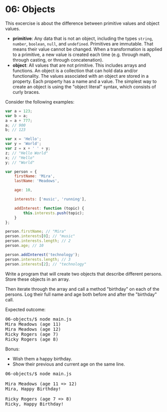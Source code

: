 # 06: Objects

This excercise is about the difference between primitive values
and object values.

* **primitive**: Any data that is not an object, including the types `string`, `number`, `boolean`, `null`, and `undefined`. Primitives are immutable. That means their value cannot be changed. When a transformation is applied to a primitive, a new value is created each time
(e.g. through math, through casting, or through concatenation).
* **object**: All values that are not primitive. This includes arrays and functions. An object is a collection that can hold data and/or functionality. The values associated with an object are stored in a property. Each property has a name and a value. The simplest way to create an object is using the "object literal" syntax, which consists of curly braces.

Consider the following examples:

```js
var a = 123;
var b = a;
a = a + 777;
a; // 900
b; // 123

var x = 'Hello';
var y = 'World';
var z = x + ' ' + y;
z; // "Hello World"
x; // "Hello"
y; // "World"
```

```js
var person = {
	firstName: 'Mira',
	lastName: 'Meadows',

	age: 10,

	interests: ['music', 'running'],

	addInterest: function (topic) {
		this.interests.push(topic);
	}
};

person.firstName; // "Mira"
person.interests[0]; // "music"
person.interests.length; // 2
person.age; // 10

person.addInterest('technology');
person.interests.length; // 3
person.interests[2]; // "technology"
```

Write a program that will create two objects that describe
different persons. Store these objects in an array.

Then iterate through the array and call a method "birthday" on
each of the persons. Log their full name and age both before
and after the "birthday" call.

Expected outcome:

<pre>
06-objects/$ node main.js
Mira Meadows (age 11)
Mira Meadows (age 12)
Ricky Rogers (age 7)
Ricky Rogers (age 8)
</pre>

Bonus:
* Wish them a happy birthday.
* Show their previous and current age on the same line.

<pre>
06-objects/$ node main.js

Mira Meadows (age 11 => 12)
Mira, Happy Birthday!

Ricky Rogers (age 7 => 8)
Ricky, Happy Birthday!
</pre>
